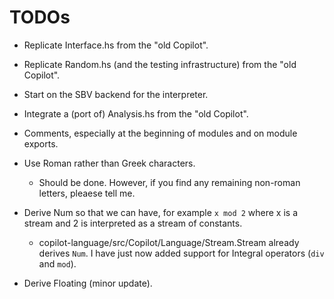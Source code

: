 TODOs
=====

  * Replicate Interface.hs from the "old Copilot".

  * Replicate Random.hs (and the testing infrastructure) from the "old Copilot".

  * Start on the SBV backend for the interpreter.

  * Integrate a (port of) Analysis.hs from the "old Copilot".

  * Comments, especially at the beginning of modules and on module exports.

  * Use Roman rather than Greek characters.

    + Should be done. However, if you find any remaining non-roman letters,
      pleaese tell me.

  * Derive Num so that we can have, for example `x mod 2` where x is a stream
    and 2 is interpreted as a stream of constants.

    + copilot-language/src/Copilot/Language/Stream.Stream already derives `Num`.
      I have just now added support for Integral operators (`div` and `mod`).

  * Derive Floating (minor update).
